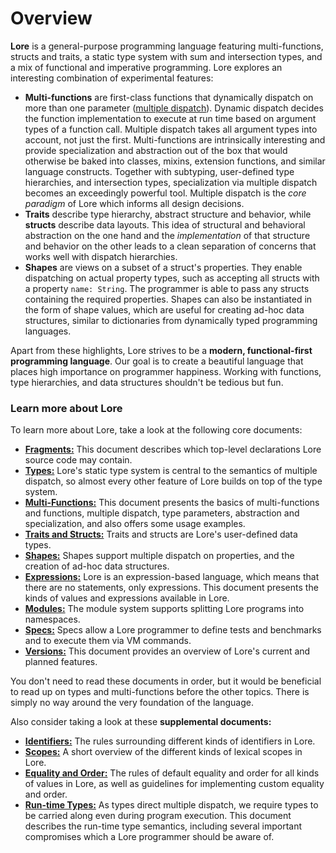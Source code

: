 # Overview

**Lore** is a general-purpose programming language featuring multi-functions, structs and traits, a static type system with sum and intersection types, and a mix of functional and imperative programming. Lore explores an interesting combination of experimental features:

- **Multi-functions** are first-class functions that dynamically dispatch on more than one parameter ([multiple dispatch](https://en.wikipedia.org/wiki/Multiple_dispatch)). Dynamic dispatch decides the function implementation to execute at run time based on argument types of a function call. Multiple dispatch takes all argument types into account, not just the first. Multi-functions are intrinsically interesting and provide specialization and abstraction out of the box that would otherwise be baked into classes, mixins, extension functions, and similar language constructs. Together with subtyping, user-defined type hierarchies, and intersection types, specialization via multiple dispatch becomes an exceedingly powerful tool. Multiple dispatch is the *core paradigm* of Lore which informs all design decisions.
- **Traits** describe type hierarchy, abstract structure and behavior, while **structs** describe data layouts. This idea of structural and behavioral abstraction on the one hand and the *implementation* of that structure and behavior on the other leads to a clean separation of concerns that works well with dispatch hierarchies.
- **Shapes** are views on a subset of a struct's properties. They enable dispatching on actual property types, such as accepting all structs with a property `name: String`. The programmer is able to pass any structs containing the required properties. Shapes can also be instantiated in the form of shape values, which are useful for creating ad-hoc data structures, similar to dictionaries from dynamically typed programming languages.

Apart from these highlights, Lore strives to be a **modern, functional-first programming language**. Our goal is to create a beautiful language that places high importance on programmer happiness. Working with functions, type hierarchies, and data structures shouldn't be tedious but fun.



### Learn more about Lore

To learn more about Lore, take a look at the following core documents:

- [**Fragments:**](fragments.md) This document describes which top-level declarations Lore source code may contain.
- [**Types:**](types.md) Lore's static type system is central to the semantics of multiple dispatch, so almost every other feature of Lore builds on top of the type system.
- [**Multi-Functions:**](multi-functions.md) This document presents the basics of multi-functions and functions, multiple dispatch, type parameters, abstraction and specialization, and also offers some usage examples.
- [**Traits and Structs:**](traits-structs.md) Traits and structs are Lore's user-defined data types.
- [**Shapes:**](shapes.md) Shapes support multiple dispatch on properties, and the creation of ad-hoc data structures.
- [**Expressions:**](expressions.md) Lore is an expression-based language, which means that there are no statements, only expressions. This document presents the kinds of values and expressions available in Lore.
- [**Modules:**](modules.md) The module system supports splitting Lore programs into namespaces.
- [**Specs:**](specs.md) Specs allow a Lore programmer to define tests and benchmarks and to execute them via VM commands.
- [**Versions:**](versions.md) This document provides an overview of Lore's current and planned features.

You don't need to read these documents in order, but it would be beneficial to read up on types and multi-functions before the other topics. There is simply no way around the very foundation of the language.

Also consider taking a look at these **supplemental documents:**

- [**Identifiers:**](identifiers.md) The rules surrounding different kinds of identifiers in Lore.
- [**Scopes:**](scopes.md) A short overview of the different kinds of lexical scopes in Lore.
- [**Equality and Order:**](equality-order.md) The rules of default equality and order for all kinds of values in Lore, as well as guidelines for implementing custom equality and order.
- [**Run-time Types:**](runtime-types.md) As types direct multiple dispatch, we require types to be carried along even during program execution. This document describes the run-time type semantics, including several important compromises which a Lore programmer should be aware of.
